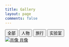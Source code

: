 ```yaml
---
title: Gallery
layout: page
comments: false
---
```


<div class="gallery-filter">
  <button data-filter="all" class="active">全部</button>
  <button data-filter="people">人物</button>
  <button data-filter="travel">旅行</button>
  <button data-filter="lab">实验室</button>
</div>

<div class="gallery-grid">
  <!-- 每个 a 是一张图：href = 大图；img src = 缩略图；data-caption = 标题；data-category = 分类（可多，用逗号） -->
  <!-- <a href="/images/photos/01-large.jpg" data-fancybox="photos" data-caption="海边日落" data-category="travel">
    <img src="/images/photos/thumbs/01.jpg" alt="海边日落" loading="lazy">
    <span class="caption">海边日落</span>
  </a> -->

  <a href="/images/photos/LA-0885.jpg" data-fancybox="photos" data-caption="肖像" data-category="people">
    <img src="/images/photos/LA-0885.jpg" alt="肖像" loading="lazy">
    <span class="caption">肖像</span>
  </a>

  <!-- <a href="/images/photos/03-large.jpg" data-fancybox="photos" data-caption="实验设备" data-category="lab">
    <img src="/images/photos/thumbs/03.jpg" alt="实验设备" loading="lazy">
    <span class="caption">实验设备</span>
  </a> -->
</div>
